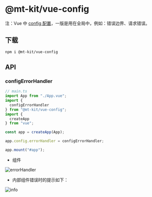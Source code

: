 # @mt-kit/vue-config

注：Vue 中 [config 配置](https://cn.vuejs.org/api/application.html#app-config)，一版是用在全局中，例如：错误边界、请求错误。

## 下载

```bash
npm i @mt-kit/vue-config
```

## API

### configErrorHandler

```ts
// main.ts
import App from "./App.vue";
import {
  configErrorHandler
} from "@mt-kit/vue-config";
import {
  createApp
} from "vue";

const app = createApp(App);

app.config.errorHandler = configErrorHandler;

app.mount("#app");
```

- 组件

![errorHandler](https://not-have.github.io/file/images/20250413234956.png)

- 内部组件错误时的提示如下：

![info](https://not-have.github.io/file/images/20250413235331.png)

